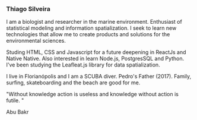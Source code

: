 ### Thiago Silveira
 
I am a biologist and researcher in the marine environment. Enthusiast of statistical modeling and information spatialization. I seek to learn new technologies that allow me to create products and solutions for the environmental sciences.

Studing HTML, CSS and Javascript for a future deepening in ReactJs and Native Native. Also interested in learn Node.js, PostgresSQL and Python. I've been studying the Leafleat.js library for data spatialization.

I live in Florianópolis and I am a SCUBA diver. Pedro's Father (2017). Family, surfing, skateboarding and the beach are good for me.

"Without knowledge action is useless and knowledge without action is futile. "

 Abu Bakr

